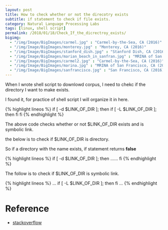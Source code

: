 ```yaml
---
layout: post
title: How to check whether or not the direcotry exists
subtitle: if statement to check if file exists.
category: Natural Language Processing Labs
tags: [linux, shell script]
permalink: /2018/01/18/Check_If_the_dicrectroy_exists/
bigimg: 
  - "/img/Image/BigImages/carmel.jpg" : "Carmel-by-the-Sea, CA (2016)"
  - "/img/Image/BigImages/monterey.jpg" : "Monterey, CA (2016)"
  - "/img/Image/BigImages/stanford_dish.jpg" : "Stanford Dish, CA (2016)"
  - "/img/Image/BigImages/marian_beach_in_sanfran.jpg" : "MRINA of San Francisco, CA (2016)"
  - "/img/Image/BigImages/carmel2.jpg" : "Carmel-by-the-Sea, CA (2016)"
  - "/img/Image/BigImages/marina.jpg" : "MRINA of San Francisco, CA (2016)"
  - "/img/Image/BigImages/sanfrancisco.jpg" : "San Francisco, CA (2016)"
---
```


When I wrote shell script to downlowd corpus, I need to chekc if the directory I want to make exists.

I found it, for practice of shell script I will organize it in here. 

{% highlight lineos %}
if [ -d $LINK_OF_DIR ]; then 
    if [ -L $LINK_OF_DIR ]; then
    fi
fi
{% endhighlight %}

The above code checks whether or not $LINK_OF_DIR exists and is symbolic link.

the below is to check if $LINK_OF_DIR is directory. 

So if a directory with the name exists, if statement returns **false**

{% highlight lineos %}
if [ -d $LINK_OF_DIR ]; then 
......
fi
{% endhighlight %}


The follow is to check if $LINK_OF_DIR is symbolic link.

{% highlight lineos %}
...
    if [ -L $LINK_OF_DIR ]; then
    fi
...
{% endhighlight %}


# Reference

 - [stackoverflow](https://stackoverflow.com/questions/59838/check-if-a-directory-exists-in-a-shell-script)
